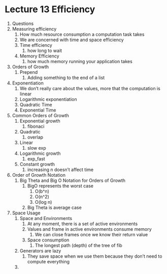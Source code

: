 # Lecture 13 Efficiency

1. Questions
2. Measuring efficiency
    1. How much resource consumption a computation task takes
    2. We are concerned with time and space efficiency
    3. Time efficiency
        1. how long to wait
    4. Memory Efficiency
        1. how much memory running your application takes
3. Orders of Growth
    1. Prepend
        1. Adding something to the end of a list
4. Exponentiation
    1. We don’t really care about the values, more that the computation is linear
    2. Logarithmic exponentiation
    3. Quadratic Time
    4. Exponential Time
5. Common Orders of Growth
    1. Exponential growth
        1. fibonaci
    2. Quadratic
        1. overlap
    3. Linear
        1. slow exp
    4. Logarithmic growth
        1. exp_fast
    5. Constant growth
        1. increasing n doesn’t affect time
6. Order of Growth Notation
    1. Big Theta and Big O Notation for Orders of Growth
        1. BigO represents the worst case
            1. O(b^n)
            2. O(n^2)
            3. O(log n)
        2. Big Theta is average case
7. Space Usage
    1. Space and Environments
        1. At any moment, there is a set of active environments
        2. Values and frame in active environments consume memory
            1. We can close frames once we know their return value
        3. Space consumption
            1. The longest path (depth) of the tree of fib
    2. Generators are lazy
        1. They save space when we use them because they don’t need to compute everything
    3.